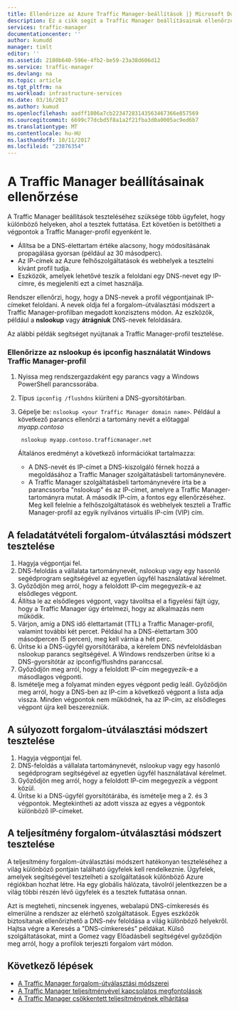 ```yaml
---
title: Ellenőrizze az Azure Traffic Manager-beállítások |} Microsoft Docs
description: Ez a cikk segít a Traffic Manager beállításainak ellenőrzése
services: traffic-manager
documentationcenter: ''
author: kumudd
manager: timlt
editor: ''
ms.assetid: 2180b640-596e-4fb2-be59-23a38d606d12
ms.service: traffic-manager
ms.devlang: na
ms.topic: article
ms.tgt_pltfrm: na
ms.workload: infrastructure-services
ms.date: 03/16/2017
ms.author: kumud
ms.openlocfilehash: aadff1806a7cb22347283143563467366e857569
ms.sourcegitcommit: 6699c77dcbd5f8a1a2f21fba3d0a0005ac9ed6b7
ms.translationtype: MT
ms.contentlocale: hu-HU
ms.lasthandoff: 10/11/2017
ms.locfileid: "23876354"
---
```

# <a name="verify-traffic-manager-settings"></a>A Traffic Manager beállításainak ellenőrzése

A Traffic Manager beállítások teszteléséhez szüksége több ügyfelet, hogy különböző helyeken, ahol a tesztek futtatása. Ezt követően is betöltheti a végpontok a Traffic Manager-profil egyenként le.

* Állítsa be a DNS-élettartam értéke alacsony, hogy módosításának propagálása gyorsan (például az 30 másodperc).
* Az IP-címek az Azure felhőszolgáltatások és webhelyek a tesztelni kívánt profil tudja.
* Eszközök, amelyek lehetővé teszik a feloldani egy DNS-nevet egy IP-címre, és megjeleníti ezt a címet használja.

Rendszer ellenőrzi, hogy, hogy a DNS-nevek a profil végpontjainak IP-címeket feloldani. A nevek oldja fel a forgalom-útválasztási módszert a Traffic Manager-profilban megadott konzisztens módon. Az eszközök, például a **nslookup** vagy **átrágniuk** DNS-nevek feloldására.

Az alábbi példák segítséget nyújtanak a Traffic Manager-profil tesztelése.

### <a name="check-traffic-manager-profile-using-nslookup-and-ipconfig-in-windows"></a>Ellenőrizze az nslookup és ipconfig használatát Windows Traffic Manager-profil

1. Nyissa meg rendszergazdaként egy parancs vagy a Windows PowerShell parancssorába.
2. Típus `ipconfig /flushdns` kiüríteni a DNS-gyorsítótárban.
3. Gépelje be: `nslookup <your Traffic Manager domain name>`. Például a következő parancs ellenőrzi a tartomány nevét a előtaggal *myapp.contoso*

        nslookup myapp.contoso.trafficmanager.net

    Általános eredményt a következő információkat tartalmazza:

    + A DNS-nevét és IP-címet a DNS-kiszolgáló férnek hozzá a megoldásához a Traffic Manager szolgáltatásbeli tartománynevére.
    + A Traffic Manager szolgáltatásbeli tartománynevére írta be a parancssorba "nslookup" és az IP-címet, amelyre a Traffic Manager-tartományra mutat. A második IP-cím, a fontos egy ellenőrzéséhez. Meg kell felelnie a felhőszolgáltatások és webhelyek teszteli a Traffic Manager-profil az egyik nyilvános virtuális IP-cím (VIP) cím.

## <a name="how-to-test-the-failover-traffic-routing-method"></a>A feladatátvételi forgalom-útválasztási módszert tesztelése

1. Hagyja végpontjai fel.
2. DNS-feloldás a vállalata tartománynevét, nslookup vagy egy hasonló segédprogram segítségével az egyetlen ügyfél használatával kérelmet.
3. Győződjön meg arról, hogy a feloldott IP-cím megegyezik-e az elsődleges végpont.
4. Állítsa le az elsődleges végpont, vagy távolítsa el a figyelési fájlt úgy, hogy a Traffic Manager úgy értelmezi, hogy az alkalmazás nem működik.
5. Várjon, amíg a DNS idő élettartamát (TTL) a Traffic Manager-profil, valamint további két percet. Például ha a DNS-élettartam 300 másodpercen (5 percen), meg kell várnia a hét perc.
6. Ürítse ki a DNS-ügyfél gyorsítótárába, a kérelem DNS névfeloldásban nslookup parancs segítségével. A Windows rendszerben ürítse ki a DNS-gyorsítótár az ipconfig/flushdns paranccsal.
7. Győződjön meg arról, hogy a feloldott IP-cím megegyezik-e a másodlagos végponti.
8. Ismételje meg a folyamat minden egyes végpont pedig leáll. Győződjön meg arról, hogy a DNS-ben az IP-cím a következő végpont a lista adja vissza. Minden végpontok nem működnek, ha az IP-cím, az elsődleges végpont újra kell beszerezniük.

## <a name="how-to-test-the-weighted-traffic-routing-method"></a>A súlyozott forgalom-útválasztási módszert tesztelése

1. Hagyja végpontjai fel.
2. DNS-feloldás a vállalata tartománynevét, nslookup vagy egy hasonló segédprogram segítségével az egyetlen ügyfél használatával kérelmet.
3. Győződjön meg arról, hogy a feloldott IP-cím megegyezik a végpont közül.
4. Ürítse ki a DNS-ügyfél gyorsítótárába, és ismételje meg a 2. és 3 végpontok. Megtekintheti az adott vissza az egyes a végpontok különböző IP-címeket.

## <a name="how-to-test-the-performance-traffic-routing-method"></a>A teljesítmény forgalom-útválasztási módszert tesztelése

A teljesítmény forgalom-útválasztási módszert hatékonyan teszteléséhez a világ különböző pontjain található ügyfelek kell rendelkeznie. Ügyfelek, amelyek segítségével tesztelheti a szolgáltatások különböző Azure régiókban hozhat létre. Ha egy globális hálózata, távolról jelentkezzen be a világ többi részén lévő ügyfelek és a tesztek futtatása onnan.

Azt is megteheti, nincsenek ingyenes, webalapú DNS-címkeresés és elmerülne a rendszer az elérhető szolgáltatások. Egyes eszközök biztosítanak ellenőrizhető a DNS-név feloldása a világ különböző helyekről. Hajtsa végre a Keresés a "DNS-címkeresés" példákat. Külső szolgáltatásokat, mint a Gomez vagy Előadásbeli segítségével győződjön meg arról, hogy a profilok terjeszti forgalom várt módon.

## <a name="next-steps"></a>Következő lépések

* [A Traffic Manager forgalom-útválasztási módszerei](traffic-manager-routing-methods.md)
* [A Traffic Manager teljesítményével kapcsolatos megfontolások](traffic-manager-performance-considerations.md)
* [A Traffic Manager csökkentett teljesítményének elhárítása](traffic-manager-troubleshooting-degraded.md)
